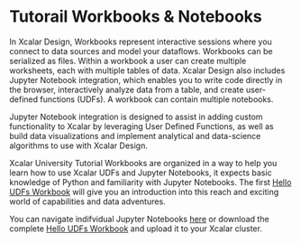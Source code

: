 # Tutorail Workbooks & Notebooks

In Xcalar Design, Workbooks represent interactive sessions where you connect to data sources and model your dataflows. Workbooks can be serialized as files. Within a workbook a user can create multiple worksheets, each with multiple tables of data. Xcalar Design also includes Jupyter Notebook integration, which enables you to write code directly in the browser, interactively analyze data from a table, and create user-defined functions (UDFs). A workbook can contain multiple notebooks.

Jupyter Notebook integration is designed to assist in adding custom functionality to Xcalar by leveraging User Defined Functions, as well as build data visualizations and implement analytical and data-science algorithms to use with Xcalar Design. 

Xcalar University Tutorial Workbooks are organized in a way to help you learn how to use Xcalar UDFs and Jupyter Notebooks, it expects basic knowledge of Python and familiarity with Jupyter Notebooks. The first <a href="https://github.com/xcalar/xcalar-university/blob/master/Hello%20UDFs%20Tutorial/jupyterNotebooks/0%20-%20Introduction.ipynb">Hello UDFs Workbook</a> will give you an introduction into this reach and exciting world of capabilities and data adventures.

You can navigate indifvidual Jupyter Notebooks <a href="https://github.com/xcalar/xcalar-university/blob/master/Hello%20UDFs%20Tutorial/jupyterNotebooks/0%20-%20Introduction.ipynb">here</a> or download the complete <a href="https://github.com/xcalar/xcalar-university/blob/master/Hello%20UDFs%20Tutorial/jupyterNotebooks/0%20-%20Introduction.ipynb">Hello UDFs Workbook</a> and upload it to your Xcalar cluster.
